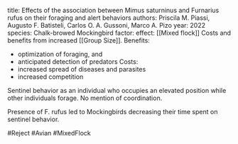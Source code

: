 title: Effects of the association between Mimus saturninus and Furnarius rufus on their foraging and alert behaviors
authors: Priscila M. Piassi, Augusto F. Batisteli, Carlos O. A. Gussoni, Marco A. Pizo
year: 2022
species: Chalk-browed Mockingbird
factor: 
effect:
[[Mixed flock]]
Costs and benefits from increased [[Group Size]].
Benefits:
- optimization of foraging, and
- anticipated detection of predators
Costs:
- increased spread of diseases and parasites
- increased competition

Sentinel behavior as an individual who occupies an elevated position while other individuals forage. No mention of coordination.

Presence of F. rufus led to Mockingbirds decreasing their time spent on sentinel behavior. 

#Reject #Avian #MixedFlock 
